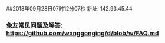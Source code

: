 ##2018年09月28日07时12分07秒 新址: 142.93.45.44
### 兔友常见问题及解答: https://github.com/wanggonging/d/blob/w/FAQ.md
